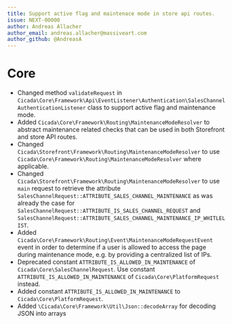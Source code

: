 ```yaml
---
title: Support active flag and maintenace mode in store api routes.
issue: NEXT-00000
author: Andreas Allacher
author_email: andreas.allacher@massiveart.com
author_github: @AndreasA
---
```

# Core
* Changed method `validateRequest` in `Cicada\Core\Framework\Api\EventListener\Authentication\SalesChannelAuthenticationListener` class to support active flag and maintenance mode.
* Added `Cicada\Core\Framework\Routing\MaintenanceModeResolver` to abstract maintenance related checks that can be used in both Storefront and store API routes.
* Changed `Cicada\Storefront\Framework\Routing\MaintenanceModeResolver` to use `Cicada\Core\Framework\Routing\MaintenanceModeResolver` where applicable.
* Changed `Cicada\Storefront\Framework\Routing\MaintenanceModeResolver` to use `main` request to retrieve the attribute `SalesChannelRequest::ATTRIBUTE_SALES_CHANNEL_MAINTENANCE` as was already the case for `SalesChannelRequest::ATTRIBUTE_IS_SALES_CHANNEL_REQUEST` and `SalesChannelRequest::ATTRIBUTE_SALES_CHANNEL_MAINTENANCE_IP_WHITLELIST`. 
* Added `Cicada\Core\Framework\Routing\Event\MaintenanceModeRequestEvent` event in order to determine if a user is allowed to access the page during maintenance mode, e.g. by providing a centralized list of IPs.
* Deprecated constant `ATTRIBUTE_IS_ALLOWED_IN_MAINTENANCE` of `Cicada\Core\SalesChannelRequest`. Use constant `ATTRIBUTE_IS_ALLOWED_IN_MAINTENANCE` of `Cicada\Core\PlatformRequest` instead.
* Added constant `ATTRIBUTE_IS_ALLOWED_IN_MAINTENANCE` to `Cicada\Core\PlatformRequest`.
* Added `\Cicada\Core\Framework\Util\Json::decodeArray` for decoding JSON into arrays 
